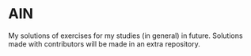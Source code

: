 # AIN
My solutions of exercises for my studies (in general) in future.
Solutions made with contributors will be made in an extra repository.
